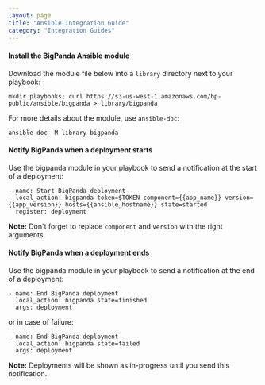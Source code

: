 ```yaml
---
layout: page
title: "Ansible Integration Guide"
category: "Integration Guides"
---
```


#### Install the BigPanda Ansible module
Download the module file below into a `library` directory next to your playbook:

    mkdir playbooks; curl https://s3-us-west-1.amazonaws.com/bp-public/ansible/bigpanda > library/bigpanda

For more details about the module, use `ansible-doc`:

    ansible-doc -M library bigpanda

<!-- section-separator -->

#### Notify BigPanda when a deployment starts
Use the bigpanda module in your playbook to send a notification at the start of a deployment:

    - name: Start BigPanda deployment
      local_action: bigpanda token=$TOKEN component={{app_name}} version={{app_version}} hosts={{ansible_hostname}} state=started
      register: deployment

**Note:** Don't forget to replace `component` and `version` with the right arguments.

<!-- section-separator -->

#### Notify BigPanda when a deployment ends
Use the bigpanda module in your playbook to send a notification at the end of a deployment:

    - name: End BigPanda deployment
      local_action: bigpanda state=finished
      args: deployment

or in case of failure:

    - name: End BigPanda deployment
      local_action: bigpanda state=failed
      args: deployment

**Note:** Deployments will be shown as in-progress until you send this notification.